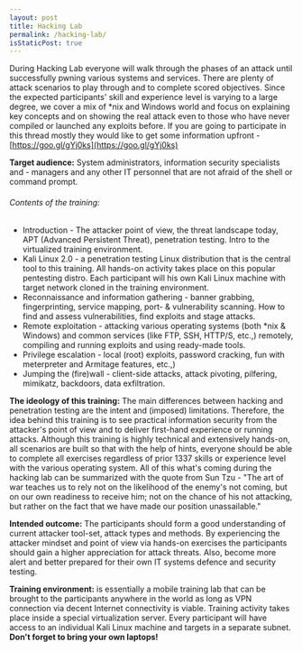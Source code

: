 ```yaml
---
layout: post
title: Hacking Lab
permalink: /hacking-lab/
isStaticPost: true
---
```


During Hacking Lab everyone will walk through the phases of an attack until successfully pwning various systems and services. There are plenty of attack scenarios to play through and to complete scored objectives. Since the expected participants' skill and experience level is varying to a large degree, we cover a mix of *nix and Windows world and focus on explaining key concepts and on showing the real attack even to those who have never compiled or launched any exploits before.
If you are going to participate in this thread mostly they would like to get some information upfront - [https://goo.gl/gYj0ks](https://goo.gl/gYj0ks)

**Target audience:** System administrators, information security specialists and - managers and any other IT personnel that are not afraid of the shell or command prompt.

###### Contents of the training:

- Introduction - The attacker point of view, the threat landscape today, APT (Advanced Persistent Threat), penetration testing. Intro to the virtualized training environment.
- Kali Linux 2.0 - a penetration testing Linux distribution that is the central tool to this training. All hands-on activity takes place on this popular pentesting distro. Each participant will his own Kali Linux  machine with target network cloned in the training environment.
- Reconnaissance and information gathering - banner grabbing, fingerprinting, service mapping, port- & vulnerability scanning. How to find and assess vulnerabilities, find exploits and stage attacks.
- Remote exploitation - attacking various operating systems (both *nix & Windows) and common services (like FTP, SSH, HTTP/S, etc.,) remotely, compiling and running exploits and using ready-made tools.
- Privilege escalation - local (root) exploits, password cracking, fun with meterpreter and Armitage features, etc.,) 
 - Jumping the (fire)wall - client-side attacks, attack pivoting, pilfering, mimikatz, backdoors, data exfiltration. 
 
**The ideology of this training:** The main differences between hacking and penetration testing are the intent and (imposed) limitations. Therefore, the idea behind this training is to see practical information security from the attacker's point of view and to deliver first-hand experience or running attacks. Although this training is highly technical and extensively hands-on, all scenarios are built so that with the help of hints, everyone should be able to complete all exercises regardless of prior 1337 skills or experience level with the various operating system. All of this what's coming during the hacking lab can be summarized with the quote from Sun Tzu - "The art of war teaches us to rely not on the likelihood of the enemy's not coming, but on our own readiness to receive him; not on the chance of his not attacking, but rather on the fact that we have made our position unassailable." 
 
**Intended outcome:** The participants should form a good understanding of current attacker tool-set, attack types and methods. By experiencing the attacker mindset and point of view via hands-on exercises the participants should gain a higher appreciation for attack threats. Also, become more alert and better prepared for their own IT systems defence and security testing. 

**Training environment:** is essentially a mobile training lab that can be brought to the participants anywhere in the world as long as VPN connection via decent Internet connectivity is viable. Training activity takes place inside a special virtualization server. Every participant will have access to an individual Kali Linux  machine and targets in a separate subnet. **Don't forget to bring your own laptops!**